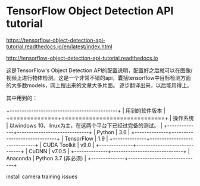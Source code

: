 
TensorFlow Object Detection API tutorial
============================================


https://tensorflow-object-detection-api-tutorial.readthedocs.io/en/latest/index.html

http://tensorflow-object-detection-api-tutorial.readthedocs.io

这是TensorFlow's Object Detection API的配置说明，配置好之后就可以在图像/视频上进行物体检测。这是一个非常不错的api，囊括tensorflow中目标检测方面的大多数models，网上搜出来的文章大多片面。 逐步翻译出来，以后能用得上。

其中用到的：

+---------------------------------------------+
| 用到的软件版本                                |
+==============+==============================+
| 操作系统      | 以windows 10、linux为主，在这两个平台下已经过完备的测试。 |
+--------------+------------------------------+
| Python       | 3.6                          |
+--------------+------------------------------+
| TensorFlow   | 1.9                          |
+--------------+------------------------------+
| CUDA Toolkit | v9.0                         |
+--------------+------------------------------+
| CuDNN        | v7.0.5                       |
+--------------+------------------------------+ 
| Anaconda     | Python 3.7 (非必须)        |
+--------------+------------------------------+



   install
   camera
   training
   issues

